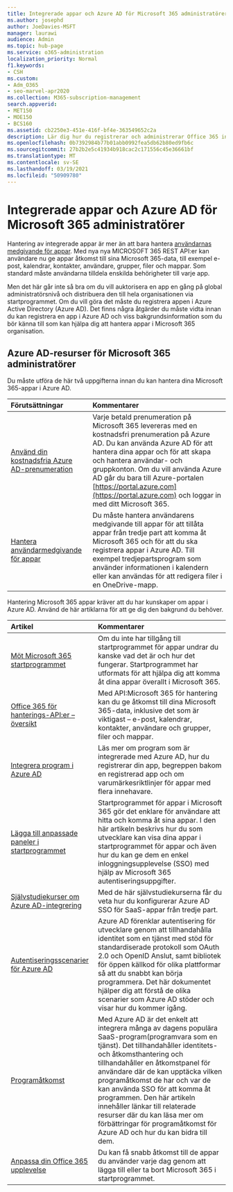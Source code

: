 ```yaml
---
title: Integrerade appar och Azure AD för Microsoft 365 administratörer
ms.author: josephd
author: JoeDavies-MSFT
manager: laurawi
audience: Admin
ms.topic: hub-page
ms.service: o365-administration
localization_priority: Normal
f1.keywords:
- CSH
ms.custom:
- Adm_O365
- seo-marvel-apr2020
ms.collection: M365-subscription-management
search.appverid:
- MET150
- MOE150
- BCS160
ms.assetid: cb2250e3-451e-416f-bf4e-363549652c2a
description: Lär dig hur du registrerar och administrerar Office 365 integrerade appar i Azure AD, så att appauktoriseringar tillåts på global administratörsnivå.
ms.openlocfilehash: 0b7392984b77b01abb0992fea5db62b80ed9fb6c
ms.sourcegitcommit: 27b2b2e5c41934b918cac2c171556c45e36661bf
ms.translationtype: MT
ms.contentlocale: sv-SE
ms.lasthandoff: 03/19/2021
ms.locfileid: "50909780"
---
```

# <a name="integrated-apps-and-azure-ad-for-microsoft-365-administrators"></a>Integrerade appar och Azure AD för Microsoft 365 administratörer

Hantering av integrerade appar är mer än att bara hantera [användarnas medgivande för appar](../admin/misc/user-consent.md). Med nya nya MICROSOFT 365 REST API:er kan användare nu ge appar åtkomst till sina Microsoft 365-data, till exempel e-post, kalendrar, kontakter, användare, grupper, filer och mappar. Som standard måste användarna tilldela enskilda behörigheter till varje app. 

Men det här går inte så bra om du vill auktorisera en app en gång på global administratörsnivå och distribuera den till hela organisationen via startprogrammet. Om du vill göra det måste du registrera appen i Azure Active Directory (Azure AD). Det finns några åtgärder du måste vidta innan du kan registrera en app i Azure AD och viss bakgrundsinformation som du bör känna till som kan hjälpa dig att hantera appar i Microsoft 365 organisation.
  
## <a name="azure-ad-resources-for-microsoft-365-admins"></a>Azure AD-resurser för Microsoft 365 administratörer

Du måste utföra de här två uppgifterna innan du kan hantera dina Microsoft 365-appar i Azure AD.
  
|Förutsättningar|Kommentarer|
|:-----|:-----|
|[Använd din kostnadsfria Azure AD-prenumeration](../compliance/use-your-free-azure-ad-subscription-in-office-365.md) <br/> |Varje betald prenumeration på Microsoft 365 levereras med en kostnadsfri prenumeration på Azure AD. Du kan använda Azure AD för att hantera dina appar och för att skapa och hantera användar- och gruppkonton. Om du vill använda Azure AD går du bara till Azure-portalen [https://portal.azure.com](https://portal.azure.com) och loggar in med ditt Microsoft 365.  <br/> |
|[Hantera användarmedgivande för appar](../admin/misc/user-consent.md) <br/> |Du måste hantera användarens medgivande till appar för att tillåta appar från tredje part att komma åt Microsoft 365 och för att du ska registrera appar i Azure AD. Till exempel tredjepartsprogram som använder informationen i kalendern eller kan användas för att redigera filer i en OneDrive-mapp.  <br/> |
   
Hantering Microsoft 365 appar kräver att du har kunskaper om appar i Azure AD. Använd de här artiklarna för att ge dig den bakgrund du behöver.
  
|Artikel|Kommentarer|
|:-----|:-----|
|[Möt Microsoft 365 startprogrammet](https://support.microsoft.com/office/meet-the-microsoft-365-app-launcher-79f12104-6fed-442f-96a0-eb089a3f476a) <br/> |Om du inte har tillgång till startprogrammet för appar undrar du kanske vad det är och hur det fungerar. Startprogrammet har utformats för att hjälpa dig att komma åt dina appar överallt i Microsoft 365.  <br/> |
|[Office 365 för hanterings-API:er – översikt](/office/office-365-management-api/office-365-management-apis-overview) <br/> |Med API:Microsoft 365 för hantering kan du ge åtkomst till dina Microsoft 365-data, inklusive det som är viktigast – e-post, kalendrar, kontakter, användare och grupper, filer och mappar. <br/> |
|[Integrera program i Azure AD](/azure/active-directory/develop/quickstart-v1-add-azure-ad-app) <br/> | Läs mer om program som är integrerade med Azure AD, hur du registrerar din app, begreppen bakom en registrerad app och om varumärkesriktlinjer för appar med flera innehavare.  <br/> |
|[Lägga till anpassade paneler i startprogrammet](/office365/admin/manage/customize-the-app-launcher)  <br/> |Startprogrammet för appar i Microsoft 365 gör det enklare för användare att hitta och komma åt sina appar. I den här artikeln beskrivs hur du som utvecklare kan visa dina appar i startprogrammet för appar och även hur du kan ge dem en enkel inloggningsupplevelse (SSO) med hjälp av Microsoft 365 autentiseringsuppgifter.  <br/> |
|[Självstudiekurser om Azure AD-integrering](/azure/active-directory/saas-apps/tutorial-list) <br/> |Med de här självstudiekurserna får du veta hur du konfigurerar Azure AD SSO för SaaS-appar från tredje part.  <br/> |
|[Autentiseringsscenarier för Azure AD](/azure/active-directory/develop/authentication-vs-authorization) <br/> |Azure AD förenklar autentisering för utvecklare genom att tillhandahålla identitet som en tjänst med stöd för standardiserade protokoll som OAuth 2.0 och OpenID Anslut, samt bibliotek för öppen källkod för olika plattformar så att du snabbt kan börja programmera. Det här dokumentet hjälper dig att förstå de olika scenarier som Azure AD stöder och visar hur du kommer igång.  <br/> |
|[Programåtkomst](/azure/active-directory/manage-apps/what-is-access-management) <br/> |Med Azure AD är det enkelt att integrera många av dagens populära SaaS-program(programvara som en tjänst). Det tillhandahåller identitets- och åtkomsthantering och tillhandahåller en åtkomstpanel för användare där de kan upptäcka vilken programåtkomst de har och var de kan använda SSO för att komma åt programmen. Den här artikeln innehåller länkar till relaterade resurser där du kan läsa mer om förbättringar för programåtkomst för Azure AD och hur du kan bidra till dem.  <br/> |
|[Anpassa din Office 365 upplevelse](https://support.microsoft.com/office/personalize-your-office-365-experience-eb34a21b-52fa-4fbf-a8d5-146132242985) <br/> |Du kan få snabb åtkomst till de appar du använder varje dag genom att lägga till eller ta bort Microsoft 365 i startprogrammet.  <br/> |